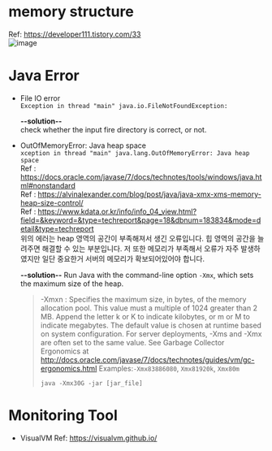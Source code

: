 # memory structure
Ref: https://developer111.tistory.com/33  
![image](https://user-images.githubusercontent.com/48517782/139520616-6c00fa7a-250b-4d1a-97f3-cffafd762cfc.png)

# Java Error
- File IO error  
	`Exception in thread "main" java.io.FileNotFoundException:`
	  
	**--solution--**  
	check whether the input fire directory is correct, or not.
	  
- OutOfMemoryError: Java heap space  
	`xception in thread "main" java.lang.OutOfMemoryError: Java heap space`  
	Ref : https://docs.oracle.com/javase/7/docs/technotes/tools/windows/java.html#nonstandard  
	Ref : https://alvinalexander.com/blog/post/java/java-xmx-xms-memory-heap-size-control/  
	Ref : https://www.kdata.or.kr/info/info_04_view.html?field=&keyword=&type=techreport&page=18&dbnum=183834&mode=detail&type=techreport   
	위의 에러는 heap 영역의 공간이 부족해져서 생긴 오류입니다. 힙 영역의 공간을 늘려주면 해결할 수 있는 부분입니다. 저 또한 메모리가 부족해서 오류가 자주 발생하였지만 일단 중요한거 서버의 메모리가 확보되어있어야 합니다.  
	  
	**--solution--**
	Run Java with the command-line option `-Xmx`, which sets the maximum size of the heap.  
	> -Xmxn : Specifies the maximum size, in bytes, of the memory allocation pool. This value must a multiple of 1024 greater than 2 MB. Append the letter k or K to indicate kilobytes, or m or M to indicate megabytes. The default value is chosen at runtime based on system configuration.
	> For server deployments, -Xms and -Xmx are often set to the same value. See Garbage Collector Ergonomics at http://docs.oracle.com/javase/7/docs/technotes/guides/vm/gc-ergonomics.html
	> Examples:`-Xmx83886080`, `Xmx81920k`, `Xmx80m`
	> ```
	> java -Xmx30G -jar [jar_file]
	> ```

# Monitoring Tool
- VisualVM
	Ref: https://visualvm.github.io/  
